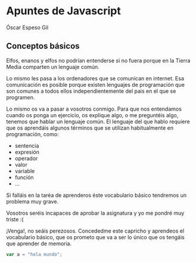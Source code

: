 # Apuntes de Javascript
Óscar Espeso Gil



## Conceptos básicos

Elfos, enanos y elfos no podrían entenderse si no fuera porque en la Tierra Media comparten un lenguaje común.

Lo mismo les pasa a los ordenadores que se comunican en internet. Esa comunicación es posible porque existen lenguajes de programación que son comunes a todos ellos independientemente del pais en el que se programen.

Lo mismo os va a pasar a vosotros conmigo. Para que nos entendamos cuando os ponga un ejercicio, os explique algo, o me preguntéis algo, tenemos que hablar un lenguaje común. 
El lenguaje del que hablo requiere que os aprendáis algunos términos que se utilizan habitualmente en programación, como:

* sentencia
* expresión
* operador
* valor
* variable
* función
* ...

Si falláis en la taréa de aprenderos éste vocabulario básico tendremos un problema muy grave. 

Vosotros seréis incapaces de aprobar la asignatura y yo me pondré muy triste :(

¡Venga!, no seáis perezosos. Concededme este capricho y aprendeos el vocabulario básico, que os prometo que va a ser lo único que os tengáis que aprender de memoria.


```js
var a = "hola mundo";
```
